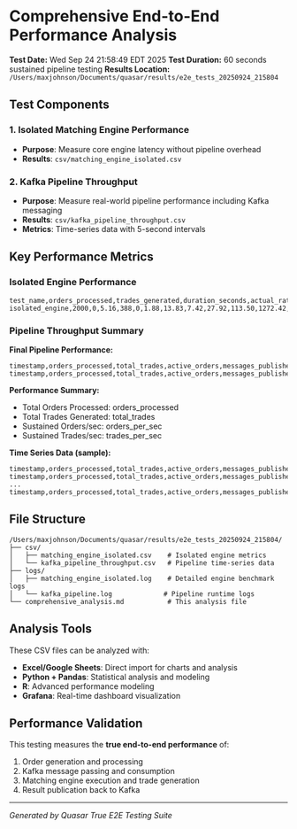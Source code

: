 # Comprehensive End-to-End Performance Analysis

**Test Date:** Wed Sep 24 21:58:49 EDT 2025
**Test Duration:** 60 seconds sustained pipeline testing
**Results Location:** `/Users/maxjohnson/Documents/quasar/results/e2e_tests_20250924_215804`

## Test Components

### 1. Isolated Matching Engine Performance
- **Purpose**: Measure core engine latency without pipeline overhead
- **Results**: `csv/matching_engine_isolated.csv`

### 2. Kafka Pipeline Throughput
- **Purpose**: Measure real-world pipeline performance including Kafka messaging
- **Results**: `csv/kafka_pipeline_throughput.csv`
- **Metrics**: Time-series data with 5-second intervals

## Key Performance Metrics

### Isolated Engine Performance
```csv
test_name,orders_processed,trades_generated,duration_seconds,actual_rate_ops,trade_rate_ops,min_latency_us,avg_latency_us,p50_latency_us,p95_latency_us,p99_latency_us,max_latency_us,active_orders
isolated_engine,2000,0,5.16,388,0,1.88,13.83,7.42,27.92,113.50,1272.42,2000
```

### Pipeline Throughput Summary
**Final Pipeline Performance:**
```
timestamp,orders_processed,total_trades,active_orders,messages_published,kafka_errors,orders_per_sec,trades_per_sec
timestamp,orders_processed,total_trades,active_orders,messages_published,kafka_errors,orders_per_sec,trades_per_sec
```

**Performance Summary:**
- Total Orders Processed: orders_processed
- Total Trades Generated: total_trades
- Sustained Orders/sec: orders_per_sec
- Sustained Trades/sec: trades_per_sec

**Time Series Data (sample):**
```csv
timestamp,orders_processed,total_trades,active_orders,messages_published,kafka_errors,orders_per_sec,trades_per_sec
timestamp,orders_processed,total_trades,active_orders,messages_published,kafka_errors,orders_per_sec,trades_per_sec
...
timestamp,orders_processed,total_trades,active_orders,messages_published,kafka_errors,orders_per_sec,trades_per_sec
```

## File Structure

```
/Users/maxjohnson/Documents/quasar/results/e2e_tests_20250924_215804/
├── csv/
│   ├── matching_engine_isolated.csv    # Isolated engine metrics
│   └── kafka_pipeline_throughput.csv   # Pipeline time-series data
├── logs/
│   ├── matching_engine_isolated.log    # Detailed engine benchmark logs
│   └── kafka_pipeline.log             # Pipeline runtime logs
└── comprehensive_analysis.md           # This analysis file
```

## Analysis Tools

These CSV files can be analyzed with:
- **Excel/Google Sheets**: Direct import for charts and analysis
- **Python + Pandas**: Statistical analysis and modeling
- **R**: Advanced performance modeling
- **Grafana**: Real-time dashboard visualization

## Performance Validation

This testing measures the **true end-to-end performance** of:
1. Order generation and processing
2. Kafka message passing and consumption
3. Matching engine execution and trade generation
4. Result publication back to Kafka

---
*Generated by Quasar True E2E Testing Suite*
